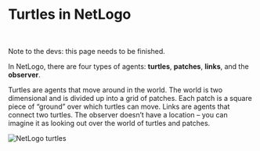 # Turtles in NetLogo

&nbsp;

<p class="badge badge-warning">Note to the devs: this page needs to be finished.</p>

In NetLogo, there are four types of agents: **turtles**, **patches**, **links**, and the **observer**.

Turtles are agents that move around in the world. The world is two dimensional and is divided up into a grid of patches. Each patch is a square piece of “ground” over which turtles can move. Links are agents that connect two turtles. The observer doesn’t have a location – you can imagine it as looking out over the world of turtles and patches.

![NetLogo turtles](http://ccl.northwestern.edu/netlogo/docs/images/tutorial3/scatter.gif)